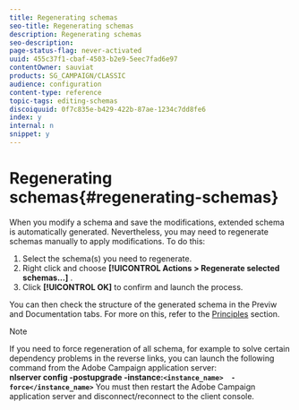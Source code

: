 ```yaml
---
title: Regenerating schemas
seo-title: Regenerating schemas
description: Regenerating schemas
seo-description: 
page-status-flag: never-activated
uuid: 455c37f1-cbaf-4503-b2e9-5eec7fad6e97
contentOwner: sauviat
products: SG_CAMPAIGN/CLASSIC
audience: configuration
content-type: reference
topic-tags: editing-schemas
discoiquuid: 0f7c835e-b429-422b-87ae-1234c7dd8fe6
index: y
internal: n
snippet: y
---
```


# Regenerating schemas{#regenerating-schemas}

When you modify a schema and save the modifications, extended schema is automatically generated. Nevertheless, you may need to regenerate schemas manually to apply modifications. To do this:

1. Select the schema(s) you need to regenerate.
1. Right click and choose **[!UICONTROL Actions > Regenerate selected schemas...]** .
1. Click **[!UICONTROL OK]** to confirm and launch the process.

You can then check the structure of the generated schema in the Previw and Documentation tabs. For more on this, refer to the [Principles](../../configuration/using/data-schemas.md#principles) section.

>[!NOTE]
>
>If you need to force regeneration of all schema, for example to solve certain dependency problems in the reverse links, you can launch the following command from the Adobe Campaign application server:   
>**nlserver config -postupgrade -instance:`<instance_name>  -force</instance_name>`** 
>You must then restart the Adobe Campaign application server and disconnect/reconnect to the client console.


